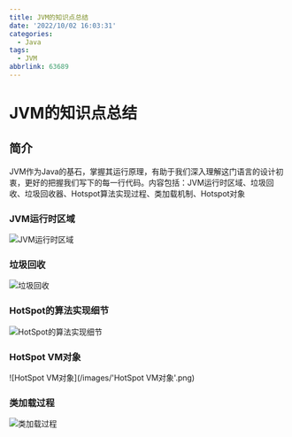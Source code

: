 ```yaml
---
title: JVM的知识点总结
date: '2022/10/02 16:03:31'
categories:
  - Java
tags:
  - JVM
abbrlink: 63689
---
```

# JVM的知识点总结

## 简介

JVM作为Java的基石，掌握其运行原理，有助于我们深入理解这门语言的设计初衷，更好的把握我们写下的每一行代码。内容包括：JVM运行时区域、垃圾回收、垃圾回收器、Hotspot算法实现过程、类加载机制、Hotspot对象

<!--more-->

### JVM运行时区域

![JVM运行时区域](/images/JVM运行时内存区域.png)

### 垃圾回收

![垃圾回收](/images/JVM垃圾回收.png)

### HotSpot的算法实现细节

![HotSpot的算法实现细节](/images/HotSpot的算法实现细节.png)

### HotSpot VM对象

![HotSpot VM对象](/images/'HotSpot VM对象'.png)

### 类加载过程

![类加载过程](/images/JVM类加载机制.png)